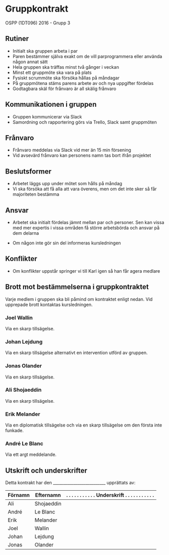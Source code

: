 # Gruppkontrakt

OSPP (1DT096) 2016 - Grupp 3

## Rutiner

- Initialt ska gruppen arbeta i par
- Paren bestämmer själva exakt om de vill parprogrammera eller använda någon annat sätt
- Hela gruppen ska träffas minst två gånger i veckan
- Minst ett gruppmöte ska vara på plats
- Fysiskt scrummöte ska försöka hållas på måndagar
- På gruppmötena stäms parens arbete av och nya uppgifter fördelas
- Godtagbara skäl för frånvaro är all skälig frånvaro

## Kommunikationen i gruppen

- Gruppen kommunicerar via Slack
- Samordning och rapportering görs via Trello, Slack samt gruppmöten

## Frånvaro

- Frånvaro meddelas via Slack vid mer än 15 min försening
- Vid avsevärd frånvaro kan personens namn tas bort ifrån projektet

## Beslutsformer
- Arbetet läggs upp under mötet som hålls på måndag
- Vi ska försöka att få alla att vara överens, men om det inte sker så får majoriteten bestämma

## Ansvar

- Arbetet ska initialt fördelas jämnt mellan par och personer. Sen kan vissa med mer expertis i vissa områden få större arbetsbörda och ansvar på dem delarna
    
- Om någon inte gör sin del informeras kursledningen

## Konflikter

- Om konflikter uppstår springer vi till Karl igen så han får agera medlare

## Brott mot bestämmelserna i gruppkontraktet

Varje medlem i gruppen ska bli påmind om kontraktet enligt nedan. Vid upprepade brott kontaktas kursledningen.

### Joel Wallin
Via en skarp tillsägelse.

### Johan Lejdung
Via en skarp tillsägelse alternativt en intervention utförd av gruppen.

### Jonas Olander
Via en skarp tillsägelse.

### Ali Shojaeddin
Via en skarp tillsägelse.

### Erik Melander
Via en diplomatisk tillsägelse och via en skarp tillsägelse om den första inte funkade.

### André Le Blanc
Via ett argt meddelande.

## Utskrift och underskrifter

Detta kontrakt har den __________________________  upprättats av:


Förnamn | Efternamn | . . . . . . . . . . . Underskrift . . . . . . . . . . .
--------|-----------|------------
Ali  | Shojaeddin |
André   | Le Blanc  |
Erik  | Melander     |
Joel  | Wallin  |
Johan  | Lejdung |
Jonas    | Olander    |

